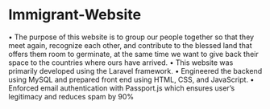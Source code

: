 # Immigrant-Website
•	The purpose of this website is to group our people together so that they meet again, recognize each other, and contribute to the blessed land that offers them room to germinate, at the same time we want to give back their space to the countries where ours have arrived. 
•	This website was primarily developed using the Laravel framework. 
•	Engineered the backend using MySQL and prepared front end using HTML, CSS, and JavaScript. 
•	Enforced email authentication with Passport.js which ensures user’s legitimacy and reduces spam by 90%
